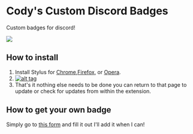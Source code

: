 # Cody's Custom Discord Badges
Custom badges for discord!

![](https://github.com/CodysNintendoRoom/Codys-Custom-Discord-Badges/blob/main/image.png?raw=true)

## How to install
1. Install Stylus for [Chrome](https://chrome.google.com/webstore/detail/stylus/clngdbkpkpeebahjckkjfobafhncgmne),[Firefox](https://addons.mozilla.org/firefox/addon/styl-us/), or [Opera](https://addons.opera.com/en/extensions/details/stylus/). 
2. [![alt tag](https://img.shields.io/badge/Install%20directly%20with-Stylus-%233daee9?style=for-the-badge)](https://github.com/CodysNintendoRoom/Codys-Custom-Discord-Badges/raw/main/style/custombadges.user.css)
4. That's it nothing else needs to be done you can return to that page to update or check for updates from within the extension. 

## How to get your own badge
Simply go to [this form](https://docs.google.com/forms/d/e/1FAIpQLScLsRcSxgOrWvWrjkFUJAusv9yLt87b782Q60booMrv2D8Qvw/viewform) and fill it out I'll add it when I can!
